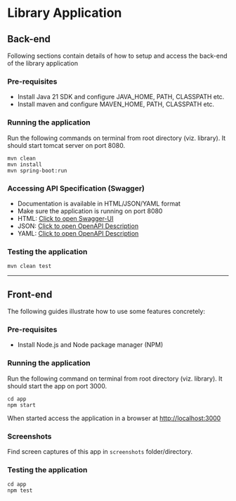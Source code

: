 # Library Application

## Back-end
Following sections contain details of how to setup and access the back-end of the library application

### Pre-requisites
* Install Java 21 SDK and configure JAVA_HOME, PATH, CLASSPATH etc.
* Install maven and configure MAVEN_HOME, PATH, CLASSPATH etc.

### Running the application
Run the following commands on terminal from root directory (viz. library). It should start tomcat server on port 8080.
```commandline
mvn clean
mvn install 
mvn spring-boot:run
```

### Accessing API Specification (Swagger)
* Documentation is available in HTML/JSON/YAML format
* Make sure the application is running on port 8080
* HTML: [Click to open Swagger-UI](http://localhost:8080/swagger-ui/index.html)
* JSON: [Click to open OpenAPI Description](http://localhost:8080/v3/api-docs)
* YAML: [Click to open OpenAPI Description](http://localhost:8080/v3/api-docs.yaml)

### Testing the application
```commandline
mvn clean test
```
***
## Front-end
The following guides illustrate how to use some features concretely:

### Pre-requisites
* Install Node.js and Node package manager (NPM)

### Running the application
Run the following command on terminal from root directory (viz. library). It should start the app on port 3000.
```commandline
cd app
npm start
```

When started access the application in a browser at [http://localhost:3000](http://localhost:3000)

### Screenshots

Find screen captures of this app in `screenshots` folder/directory. 


### Testing the application
```commandline
cd app
npm test
```
